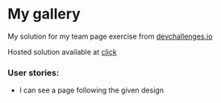 # My gallery
My solution for my team page exercise from [devchallenges.io](https://devchallenges.io/challenges/gcbWLxG6wdennelX7b8I)

Hosted solution available at [click](https://mateuszfranke.github.io/my-gallery/)

### User stories:
- I can see a page following the given design
